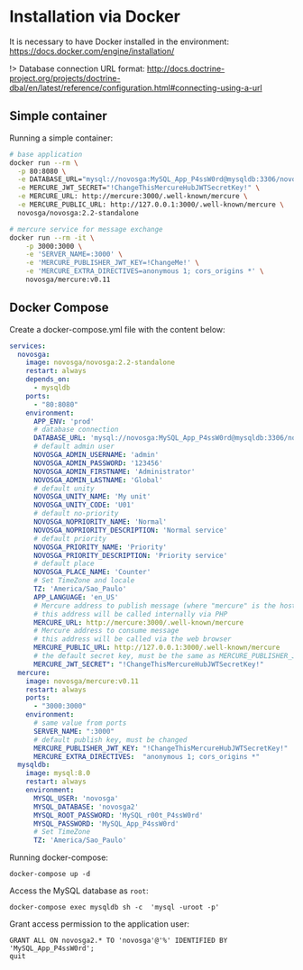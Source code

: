# Installation via Docker

It is necessary to have Docker installed in the environment: https://docs.docker.com/engine/installation/

!> Database connection URL format: http://docs.doctrine-project.org/projects/doctrine-dbal/en/latest/reference/configuration.html#connecting-using-a-url

## Simple container

Running a simple container:

```sh
# base application
docker run --rm \
  -p 80:8080 \
  -e DATABASE_URL="mysql://novosga:MySQL_App_P4ssW0rd@mysqldb:3306/novosga2?charset=utf8mb4&serverVersion=5.7" \
  -e MERCURE_JWT_SECRET="!ChangeThisMercureHubJWTSecretKey!" \
  -e MERCURE_URL: http://mercure:3000/.well-known/mercure \
  -e MERCURE_PUBLIC_URL: http://127.0.0.1:3000/.well-known/mercure \
  novosga/novosga:2.2-standalone

# mercure service for message exchange
docker run --rm -it \
    -p 3000:3000 \
    -e 'SERVER_NAME=:3000' \
    -e 'MERCURE_PUBLISHER_JWT_KEY=!ChangeMe!' \
    -e 'MERCURE_EXTRA_DIRECTIVES=anonymous 1; cors_origins *' \
    novosga/mercure:v0.11
```

## Docker Compose

Create a docker-compose.yml file with the content below:

```yaml
services:
  novosga:
    image: novosga/novosga:2.2-standalone
    restart: always
    depends_on:
      - mysqldb
    ports:
      - "80:8080"
    environment:
      APP_ENV: 'prod'
      # database connection
      DATABASE_URL: 'mysql://novosga:MySQL_App_P4ssW0rd@mysqldb:3306/novosga2?charset=utf8mb4&serverVersion=5.7'
      # default admin user
      NOVOSGA_ADMIN_USERNAME: 'admin'
      NOVOSGA_ADMIN_PASSWORD: '123456'
      NOVOSGA_ADMIN_FIRSTNAME: 'Administrator'
      NOVOSGA_ADMIN_LASTNAME: 'Global'
      # default unity
      NOVOSGA_UNITY_NAME: 'My unit'
      NOVOSGA_UNITY_CODE: 'U01'
      # default no-priority
      NOVOSGA_NOPRIORITY_NAME: 'Normal'
      NOVOSGA_NOPRIORITY_DESCRIPTION: 'Normal service'
      # default priority
      NOVOSGA_PRIORITY_NAME: 'Priority'
      NOVOSGA_PRIORITY_DESCRIPTION: 'Priority service'
      # default place
      NOVOSGA_PLACE_NAME: 'Counter'
      # Set TimeZone and locale
      TZ: 'America/Sao_Paulo'
      APP_LANGUAGE: 'en_US'
      # Mercure address to publish message (where "mercure" is the host name)
      # this address will be called internally via PHP
      MERCURE_URL: http://mercure:3000/.well-known/mercure
      # Mercure address to consume message
      # this address will be called via the web browser
      MERCURE_PUBLIC_URL: http://127.0.0.1:3000/.well-known/mercure
      # the default secret key, must be the same as MERCURE_PUBLISHER_JWT_KEY
      MERCURE_JWT_SECRET": "!ChangeThisMercureHubJWTSecretKey!"
  mercure:
    image: novosga/mercure:v0.11
    restart: always
    ports:
      - "3000:3000"
    environment:
      # same value from ports
      SERVER_NAME: ":3000"
      # default publish key, must be changed
      MERCURE_PUBLISHER_JWT_KEY: "!ChangeThisMercureHubJWTSecretKey!"
      MERCURE_EXTRA_DIRECTIVES:  "anonymous 1; cors_origins *"
  mysqldb:
    image: mysql:8.0
    restart: always
    environment:
      MYSQL_USER: 'novosga'
      MYSQL_DATABASE: 'novosga2'
      MYSQL_ROOT_PASSWORD: 'MySQL_r00t_P4ssW0rd'
      MYSQL_PASSWORD: 'MySQL_App_P4ssW0rd'
      # Set TimeZone
      TZ: 'America/Sao_Paulo'
```

Running docker-compose:

    docker-compose up -d

Access the MySQL database as `root`:

    docker-compose exec mysqldb sh -c  'mysql -uroot -p'

Grant access permission to the application user:

    GRANT ALL ON novosga2.* TO 'novosga'@'%' IDENTIFIED BY 'MySQL_App_P4ssW0rd';
    quit
